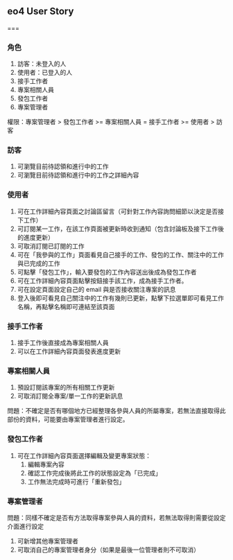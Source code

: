 ## eo4 User Story
===
### 角色

1. 訪客：未登入的人
2. 使用者：已登入的人  
3. 接手工作者
4. 專案相關人員
5. 發包工作者
6. 專案管理者

權限：專案管理者 > 發包工作者 >= 專案相關人員 = 接手工作者 >= 使用者 > 訪客

### 訪客

1. 可瀏覽目前待認領和進行中的工作
2. 可瀏覽目前待認領和進行中的工作之詳細內容

### 使用者

1. 可在工作詳細內容頁面之討論區留言（可針對工作內容詢問細節以決定是否接下工作）
2. 可訂閱某一工作，在該工作頁面被更新時收到通知（包含討論板及接下工作後的進度更新）
3. 可取消訂閱已訂閱的工作
4. 可在「我參與的工作」頁面看見自己接手的工作、發包的工作、關注中的工作與已完成的工作
5. 可點擊「發包工作」，輸入要發包的工作內容送出後成為發包工作者
6. 可在工作詳細內容頁面點擊按鈕接手該工作，成為接手工作者。
7. 可在設定頁面設定自己的 email 與是否接收關注專案的訊息
8. 登入後即可看見自己關注中的工作有幾則已更新，點擊下拉選單即可看見工作名稱，再點擊名稱即可連結至該頁面

### 接手工作者

1. 接手工作後直接成為專案相關人員
2. 可以在工作詳細內容頁面發表進度更新

### 專案相關人員

1. 預設訂閱該專案的所有相關工作更新
2. 可取消訂閱全專案/單一工作的更新訊息

問題：不確定是否有哪個地方已經整理各參與人員的所屬專案，若無法直接取得此部份的資料，可能要由專案管理者進行設定。

### 發包工作者

1. 可在工作詳細內容頁面選擇編輯及變更專案狀態：
   1. 編輯專案內容
   2. 確認工作完成後將此工作的狀態設定為「已完成」
   3. 工作無法完成時可進行「重新發包」

### 專案管理者

問題：同樣不確定是否有方法取得專案參與人員的資料，若無法取得則需要從設定介面進行設定

1. 可新增其他專案管理者
2. 可取消自己的專案管理者身分（如果是最後一位管理者則不可取消）

